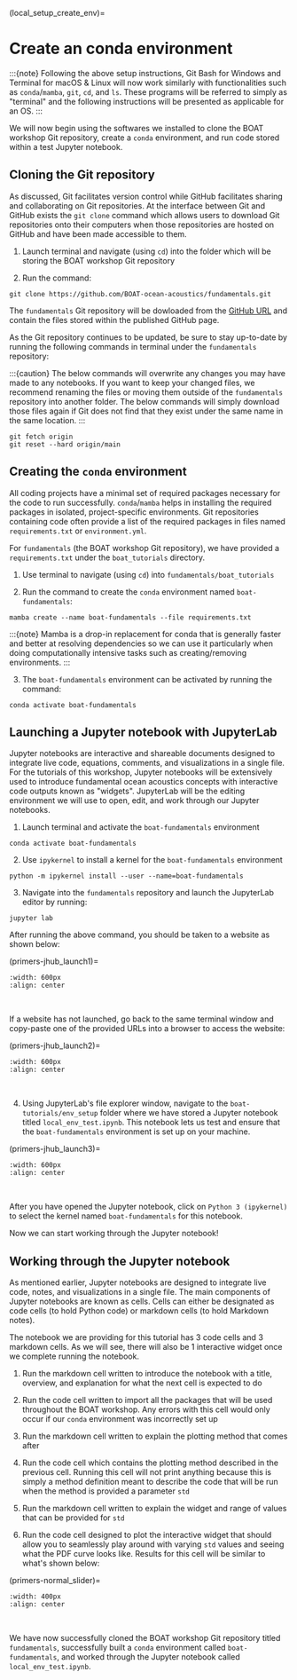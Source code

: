 (local_setup_create_env)=
# Create an conda environment

:::{note}
Following the above setup instructions, Git Bash for Windows and Terminal for macOS & Linux will now work similarly with functionalities such as `conda`/`mamba`, `git`, `cd`, and `ls`. These programs will be referred to simply as "terminal" and the following instructions will be presented as applicable for an OS.
:::

We will now begin using the softwares we installed to clone the BOAT workshop Git repository, create a `conda` environment, and run code stored within a test Jupyter notebook.

## Cloning the Git repository

As discussed, Git facilitates version control while GitHub facilitates sharing and collaborating on Git repositories. At the interface between Git and GitHub exists the `git clone` command which allows users to download Git repositories onto their computers when those repositories are hosted on GitHub and have been made accessible to them.

1) Launch terminal and navigate (using `cd`) into the folder which will be storing the BOAT workshop Git repository

2) Run the command:
```
git clone https://github.com/BOAT-ocean-acoustics/fundamentals.git
```

The `fundamentals` Git repository will be dowloaded from the [GitHub URL](https://github.com/BOAT-ocean-acoustics/fundamentals.git) and contain the files stored within the published GitHub page.

As the Git repository continues to be updated, be sure to stay up-to-date by running the following commands in terminal under the `fundamentals` repository:

:::{caution}
The below commands will overwrite any changes you may have made to any notebooks. If you want to keep your changed files, we recommend renaming the files or moving them outside of the `fundamentals` repository into another folder. The below commands will simply download those files again if Git does not find that they exist under the same name in the same location.
:::

```
git fetch origin
git reset --hard origin/main
```

## Creating the `conda` environment

All coding projects have a minimal set of required packages necessary for the code to run successfully. `conda`/`mamba` helps in installing the required packages in isolated, project-specific environments. Git repositories containing code often provide a list of the required packages in files named `requirements.txt` or `environment.yml`.

For `fundamentals` (the BOAT workshop Git repository), we have provided a `requirements.txt` under the `boat_tutorials` directory.

1) Use terminal to navigate (using `cd`) into `fundamentals/boat_tutorials`

2) Run the command to create the `conda` environment named `boat-fundamentals`:
```
mamba create --name boat-fundamentals --file requirements.txt
```

:::{note}
Mamba is a drop-in replacement for conda that is generally faster and better at resolving dependencies so we can use it particularly when doing computationally intensive tasks such as creating/removing environments.
:::

3) The `boat-fundamentals` environment can be activated by running the command:
```
conda activate boat-fundamentals
```

## Launching a Jupyter notebook with JupyterLab

Jupyter notebooks are interactive and shareable documents designed to integrate live code, equations, comments, and visualizations in a single file. For the tutorials of this workshop, Jupyter notebooks will be extensively used to introduce fundamental ocean acoustics concepts with interactive code outputs known as "widgets". JupyterLab will be the editing environment we will use to open, edit, and work through our Jupyter notebooks.

1) Launch terminal and activate the `boat-fundamentals` environment
```
conda activate boat-fundamentals
```

2) Use `ipykernel` to install a kernel for the `boat-fundamentals` environment
```
python -m ipykernel install --user --name=boat-fundamentals
```

3) Navigate into the `fundamentals` repository and launch the JupyterLab editor by running:
```
jupyter lab
```

After running the above command, you should be taken to a website as shown below:

(primers-jhub_launch1)=
```{image} ../images/primers/jhub_launch1.png
:width: 600px
:align: center
```
<br>

If a website has not launched, go back to the same terminal window and copy-paste one of the provided URLs into a browser to access the website:

(primers-jhub_launch2)=
```{image} ../images/primers/jhub_launch2.png
:width: 600px
:align: center
```
<br>

4) Using JupyterLab's file explorer window, navigate to the `boat-tutorials/env_setup` folder where we have stored a Jupyter notebook titled `local_env_test.ipynb`. This notebook lets us test and ensure that the `boat-fundamentals` environment is set up on your machine.

(primers-jhub_launch3)=
```{image} ../images/primers/jhub_launch3.png
:width: 600px
:align: center
```
<br>

After you have opened the Jupyter notebook, click on `Python 3 (ipykernel)` to select the kernel named `boat-fundamentals` for this notebook.

Now we can start working through the Jupyter notebook!

## Working through the Jupyter notebook

As mentioned earlier, Jupyter notebooks are designed to integrate live code, notes, and visualizations in a single file. The main components of Jupyter notebooks are known as cells. Cells can either be designated as code cells (to hold Python code) or markdown cells (to hold Markdown notes).

The notebook we are providing for this tutorial has 3 code cells and 3 markdown cells. As we will see, there will also be 1 interactive widget once we complete running the notebook. 

1) Run the markdown cell written to introduce the notebook with a title, overview, and explanation for what the next cell is expected to do

2) Run the code cell written to import all the packages that will be used throughout the BOAT workshop. Any errors with this cell would only occur if our `conda` environment was incorrectly set up

3) Run the markdown cell written to explain the plotting method that comes after

4) Run the code cell which contains the plotting method described in the previous cell. Running this cell will not print anything because this is simply a method definition meant to describe the code that will be run when the method is provided a parameter `std`

5) Run the markdown cell written to explain the widget and range of values that can be provided for `std`

6) Run the code cell designed to plot the interactive widget that should allow you to seamlessly play around with varying `std` values and seeing what the PDF curve looks like. Results for this cell will be similar to what's shown below:

(primers-normal_slider)=
```{image} ../images/primers/normal_slider.gif
:width: 400px
:align: center
```
<br>

We have now successfully cloned the BOAT workshop Git repository titled `fundamentals`, successfully built a `conda` environment called `boat-fundamentals`, and worked through the Jupyter notebook called `local_env_test.ipynb`.
